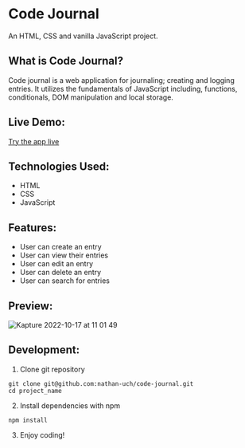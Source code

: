 # Code Journal

An HTML, CSS and vanilla JavaScript project.

## What is Code Journal?

Code journal is a web application for journaling; creating and logging entries. It utilizes the fundamentals of JavaScript including, functions, conditionals, DOM manipulation and local storage.

## Live Demo:
[Try the app live](https://nathan-uch.github.io/code-journal/?#)

## Technologies Used:
* HTML
* CSS
* JavaScript

## Features:
* User can create an entry
* User can view their entries
* User can edit an entry
* User can delete an entry
* User can search for entries

## Preview:
![Kapture 2022-10-17 at 11 01 49](https://user-images.githubusercontent.com/68994507/196249989-4a0fbf58-3c8f-44fe-8642-75cbdf4b0179.gif)


## Development:
1. Clone git repository
```shell
git clone git@github.com:nathan-uch/code-journal.git
cd project_name
```
2. Install dependencies with npm
```shell
npm install
```
3. Enjoy coding!
